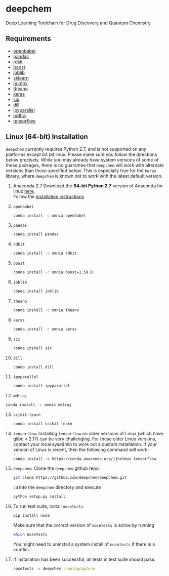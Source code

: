 deepchem
=============

Deep Learning Toolchain for Drug Discovery and Quantum Chemistry

Requirements
------------
* [openbabel](http://openbabel.org/wiki/Main_Page)
* [pandas](http://pandas.pydata.org/)
* [rdkit](http://www.rdkit.org/docs/Install.html)
* [boost](http://www.boost.org/)
* [joblib](https://pypi.python.org/pypi/joblib)
* [sklearn](https://github.com/scikit-learn/scikit-learn.git)
* [numpy](https://store.continuum.io/cshop/anaconda/)
* [theano](http://deeplearning.net/software/theano/)
* [keras](http://keras.io)
* [six](https://pypi.python.org/pypi/six)
* [dill](https://pypi.python.org/pypi/dill)
* [ipyparallel](https://ipyparallel.readthedocs.io/en/latest/)
* [mdtraj](http://mdtraj.org/)
* [tensorflow](https://www.tensorflow.org/)

Linux (64-bit) Installation 
---------------------------

```deepchem``` currently requires Python 2.7, and is not supported on any platforms except 64 bit linux. Please make sure you follow the directions below precisely. While you may already have system versions of some of these packages, there is no guarantee that `deepchem` will work with alternate versions than those specified below. This is especially true for the `keras` library, where `deepchem` is known not to work with the latest default version.

1. Anaconda 2.7
   Download the **64-bit Python 2.7** version of Anaconda for linux [here](https://www.continuum.io/downloads#_unix).  
   Follow the [installation instructions](http://docs.continuum.io/anaconda/install#linux-install)

2. `openbabel`
   ```bash
   conda install -c omnia openbabel
   ``` 

3. `pandas`
   ```bash
   conda install pandas 
   ```

4. `rdkit`
   ```bash
   conda install -c omnia rdkit
   ```

5. `boost`
   ```bash
   conda install -c omnia boost=1.59.0
   ```

6. `joblib`
   ```bash
   conda install joblib 
   ```

7. `theano`
   ```bash
   conda install -c omnia theano
   ```

8. `keras`
   ```bash
   conda install -c omnia keras
   ```

9. `six`
   ```bash
   conda install six
   ```
10. `dill`
    ```bash
    conda install dill
    ```

11. `ipyparallel`
    ```bash
    conda install ipyparallel
    ```

12. `mdtraj`
   ```bash
   conda install -c omnia mdtraj
   ```
   
13. `scikit-learn`
    ```bash
    conda install scikit-learn 
    ```


14. `tensorflow`: Installing `tensorflow` on older versions of Linux (which
    have glibc < 2.17) can be very challenging. For these older Linux versions,
    contact your local sysadmin to work out a custom installation. If your
    version of Linux is recent, then the following command will work:
    ```
    conda install -c https://conda.anaconda.org/jjhelmus tensorflow
    ```

15. `deepchem`: Clone the `deepchem` github repo:
    ```bash
    git clone https://github.com/deepchem/deepchem.git
    ```
    `cd` into the `deepchem` directory and execute
    ```bash
    python setup.py install
    ```

16. To run test suite, install `nosetests`:
    ```bash
    pip install nose 
    ```
    Make sure that the correct version of `nosetests` is active by running
    ```bash
    which nosetests 
    ```
    You might need to uninstall a system install of `nosetests` if
    there is a conflict.

17. If installation has been successful, all tests in test suite should pass:
    ```bash
    nosetests -v deepchem --nologcapture 
    ```
